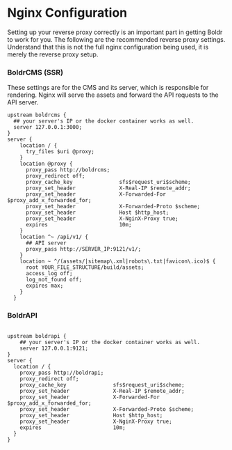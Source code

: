 # Nginx Configuration

Setting up your reverse proxy correctly is an important part in getting Boldr to work for you. The following are the recommended reverse proxy settings. Understand that this is not the full nginx configuration being used, it is merely the reverse proxy setup.

### BoldrCMS (SSR)
These settings are for the CMS and its server, which is responsible for rendering. Nginx will serve the assets and forward the API requests to the API server.

```nginx
upstream boldrcms {
  ## your server's IP or the docker container works as well.
  server 127.0.0.1:3000;
}
server {
    location / {
      try_files $uri @proxy;
    }
    location @proxy {
      proxy_pass http://boldrcms;
      proxy_redirect off;
      proxy_cache_key               sfs$request_uri$scheme;
      proxy_set_header              X-Real-IP $remote_addr;
      proxy_set_header              X-Forwarded-For $proxy_add_x_forwarded_for;
      proxy_set_header              X-Forwarded-Proto $scheme;
      proxy_set_header              Host $http_host;
      proxy_set_header              X-NginX-Proxy true;
      expires                       10m;
    }
    location ^~ /api/v1/ {
      ## API server
      proxy_pass http://SERVER_IP:9121/v1/;
    }
    location ~ ^/(assets/|sitemap\.xml|robots\.txt|favicon\.ico)$ {
      root YOUR_FILE_STRUCTURE/build/assets;
      access_log off;
      log_not_found off;
      expires max;
    }
  }
  ```

### BoldrAPI

```nginx

upstream boldrapi {
    ## your server's IP or the docker container works as well.
    server 127.0.0.1:9121;
}
server {
  location / {
    proxy_pass http://boldrapi;
    proxy_redirect off;
    proxy_cache_key               sfs$request_uri$scheme;
    proxy_set_header              X-Real-IP $remote_addr;
    proxy_set_header              X-Forwarded-For $proxy_add_x_forwarded_for;
    proxy_set_header              X-Forwarded-Proto $scheme;
    proxy_set_header              Host $http_host;
    proxy_set_header              X-NginX-Proxy true;
    expires                       10m;
  }
}

```
